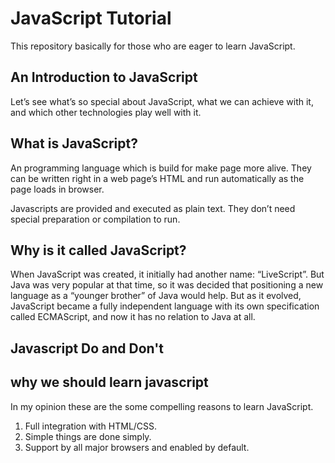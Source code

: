 # JavaScript Tutorial
This repository basically for those who are eager to learn JavaScript.

## An Introduction to JavaScript
Let’s see what’s so special about JavaScript, what we can achieve with it, and which other technologies play well with it.

## What is JavaScript?
An programming language which is build for make page more alive. They can be written right in a web page’s HTML and run automatically as the page loads in browser.

Javascripts are provided and executed as plain text. They don’t need special preparation or compilation to run.

## Why is it called JavaScript?
When JavaScript was created, it initially had another name: “LiveScript”. But Java was very popular at that time, so it was decided that positioning a new language as a “younger brother” of Java would help.
But as it evolved, JavaScript became a fully independent language with its own specification called ECMAScript, and now it has no relation to Java at all.
## Javascript Do and Don't


## why we should learn javascript
In my opinion these are the some  compelling reasons to learn JavaScript.
1. Full integration with HTML/CSS.
2. Simple things are done simply.
3. Support by all major browsers and enabled by default.



